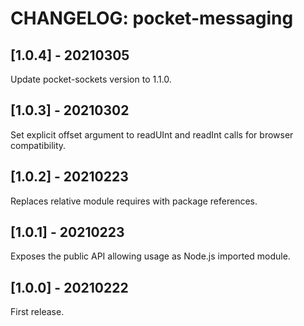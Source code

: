 # CHANGELOG: pocket-messaging

## [1.0.4] - 20210305
Update pocket-sockets version to 1.1.0.

## [1.0.3] - 20210302
Set explicit offset argument to readUInt and readInt calls for browser compatibility.

## [1.0.2] - 20210223
Replaces relative module requires with package references.

## [1.0.1] - 20210223
Exposes the public API allowing usage as Node.js imported module.

## [1.0.0] - 20210222
First release.
